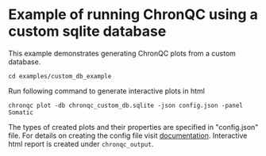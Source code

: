 # Example of running ChronQC using a custom sqlite database

This example demonstrates generating ChronQC plots from a custom database.

`cd examples/custom_db_example`

Run following command to generate interactive plots in html

`chronqc plot -db chronqc_custom_db.sqlite -json config.json -panel Somatic`

The types of created plots and their properties are specified in "config.json" file. For details on creating the config file visit [documentation](https://chronqc.readthedocs.io/en/latest/plots/plot_options.html).
Interactive html report is created under `chronqc_output`.

